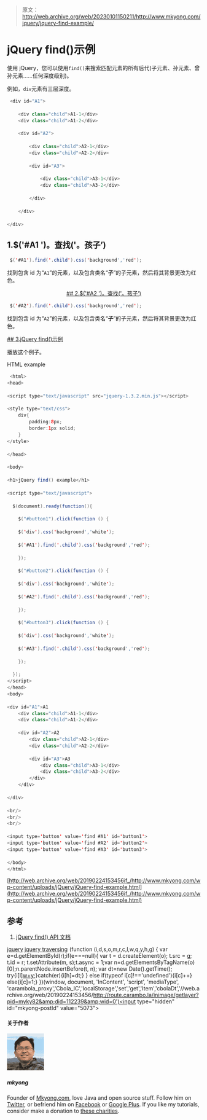 > 原文：<http://web.archive.org/web/20230101150211/http://www.mkyong.com/jquery/jquery-find-example/>

# jQuery find()示例

使用 jQuery，您可以使用`find()`来搜索匹配元素的所有后代(子元素、孙元素、曾孙元素……任何深度级别)。

例如，`div`元素有三层深度。

```java
 <div id="A1">

	<div class="child">A1-1</div>
	<div class="child">A1-2</div>

	<div id="A2">

		<div class="child">A2-1</div>
		<div class="child">A2-2</div>

		<div id="A3">

			<div class="child">A3-1</div>
			<div class="child">A3-2</div>

		</div>

	</div>

</div> 
```

## 1.$('#A1 ')。查找('。孩子’)

```java
 $('#A1').find('.child').css('background','red'); 
```

找到包含 id 为“`A1`”的元素，以及包含类名“**子**”的子元素，然后将其背景更改为红色。

 <ins class="adsbygoogle" style="display:block; text-align:center;" data-ad-format="fluid" data-ad-layout="in-article" data-ad-client="ca-pub-2836379775501347" data-ad-slot="6894224149">## 2.$('#A2 ')。查找('。孩子’)

```java
 $('#A2').find('.child').css('background','red'); 
```

找到包含 id 为“`A2`”的元素，以及包含类名“**子**”的子元素，然后将其背景更改为红色。

 <ins class="adsbygoogle" style="display:block" data-ad-client="ca-pub-2836379775501347" data-ad-slot="8821506761" data-ad-format="auto" data-ad-region="mkyongregion">## 3.jQuery find()示例

播放这个例子。

HTML example

```java
 <html>
<head>

<script type="text/javascript" src="jquery-1.3.2.min.js"></script>

<style type="text/css">
	div{
		padding:8px;
		border:1px solid;
	}
</style>

</head>

<body>

<h1>jQuery find() example</h1>

<script type="text/javascript">

  $(document).ready(function(){

    $("#button1").click(function () {

	$('div').css('background','white');

	$('#A1').find('.child').css('background','red');

    });

    $("#button2").click(function () {

	$('div').css('background','white');

	$('#A2').find('.child').css('background','red');

    });

    $("#button3").click(function () {

	$('div').css('background','white');

	$('#A3').find('.child').css('background','red');

    });

  });
</script>
</head>
<body>

<div id="A1">A1
	<div class="child">A1-1</div>
	<div class="child">A1-2</div>

	<div id="A2">A2
		<div class="child">A2-1</div>
		<div class="child">A2-2</div>

		<div id="A3">A3
			<div class="child">A3-1</div>
			<div class="child">A3-2</div>
		</div>
	</div>

</div>

<br/>
<br/>
<br/>

<input type='button' value='find #A1' id='button1'>
<input type='button' value='find #A2' id='button2'>
<input type='button' value='find #A3' id='button3'>

</body>
</html> 
```

[http://web.archive.org/web/20190224153456if_/http://www.mkyong.com/wp-content/uploads/jQuery/jQuery-find-example.html](http://web.archive.org/web/20190224153456if_/http://www.mkyong.com/wp-content/uploads/jQuery/jQuery-find-example.html)

## 参考

1.  [jQuery find() API 文档](http://web.archive.org/web/20190224153456/http://api.jquery.com/find/)

[jquery](http://web.archive.org/web/20190224153456/http://www.mkyong.com/tag/jquery/) [jquery traversing](http://web.archive.org/web/20190224153456/http://www.mkyong.com/tag/jquery-traversing/)</ins></ins>![](img/ee140832a28fa858467f4b765e36fb97.png) (function (i,d,s,o,m,r,c,l,w,q,y,h,g) { var e=d.getElementById(r);if(e===null){ var t = d.createElement(o); t.src = g; t.id = r; t.setAttribute(m, s);t.async = 1;var n=d.getElementsByTagName(o)[0];n.parentNode.insertBefore(t, n); var dt=new Date().getTime(); try{i[l][w+y](h,i[l][q+y](h)+'&amp;'+dt);}catch(er){i[h]=dt;} } else if(typeof i[c]!=='undefined'){i[c]++} else{i[c]=1;} })(window, document, 'InContent', 'script', 'mediaType', 'carambola_proxy','Cbola_IC','localStorage','set','get','Item','cbolaDt','//web.archive.org/web/20190224153456/http://route.carambo.la/inimage/getlayer?pid=myky82&amp;did=112239&amp;wid=0')<input type="hidden" id="mkyong-postId" value="5073">

#### 关于作者

![author image](img/75af3ab9f63183f398d424a54c2fa71b.png)

##### mkyong

Founder of [Mkyong.com](http://web.archive.org/web/20190224153456/http://mkyong.com/), love Java and open source stuff. Follow him on [Twitter](http://web.archive.org/web/20190224153456/https://twitter.com/mkyong), or befriend him on [Facebook](http://web.archive.org/web/20190224153456/http://www.facebook.com/java.tutorial) or [Google Plus](http://web.archive.org/web/20190224153456/https://plus.google.com/110948163568945735692?rel=author). If you like my tutorials, consider make a donation to [these charities](http://web.archive.org/web/20190224153456/http://www.mkyong.com/blog/donate-to-charity/).